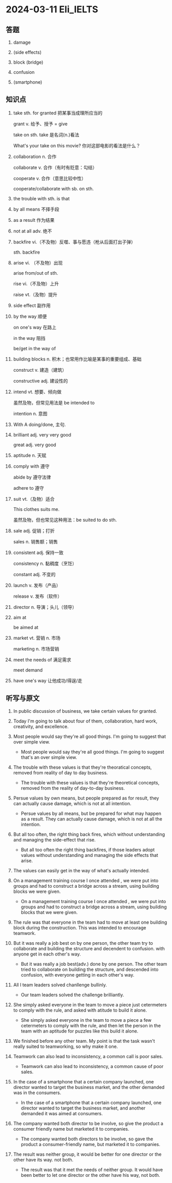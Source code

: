 # 2024-03-11 Eli_IELTS

## 答题

1. damage

2. (side effects)

3. block (bridge)

4. confusion

5. (smartphone)

## 知识点

1. take sth. for granted 把某事当成理所应当的

   grant v. 给予、授予 = give

   take on sth. take 是名词(n.)看法

   What's your take on this movie? 你对这部电影的看法是什么？

2. collaboration n. 合作

   collaborate v. 合作（有时有贬意：勾结）

   cooperate v. 合作（意思比较中性）

   cooperate/collaborate with sb. on sth.

3. the trouble with sth. is that

4. by all means 不择手段

5. as a result 作为结果

6. not at all adv. 绝不

7. backfire vi.（不及物）反噬、事与愿违（枪从后面打出子弹）

   sth. backfire

8. arise vi. （不及物）出现

   arise from/out of sth.

   rise vi.（不及物）上升

   raise vt.（及物）提升

9. side effect 副作用

10. by the way 顺便

    on one's way 在路上

    in the way 阻挡

    be/get in the way of

11. building blocks n. 积木；也常用作比喻是某事的重要组成、基础

    construct v. 建造（建筑）

    constructive adj. 建设性的

12. intend vt. 想要、倾向做

    虽然及物，但常见用法是 be intended to

    intention n. 意图

13. With A doing/done, 主句.

14. brilliant adj. very very good

    great adj. very good

15. aptitude n. 天赋

16. comply with 遵守

    abide by 遵守法律

    adhere to 遵守

17. suit vt.（及物）适合

    This clothes suits me.

    虽然及物，但也常见这种用法：be suited to do sth.

18. sale adj. 促销；打折

    sales n. 销售额；销售

19. consistent adj. 保持一致

    consistency n. 黏稠度（烹饪）

    constant adj. 不变的

20. launch v. 发布（产品）

    release v. 发布（软件）

21. director n. 导演；头儿（领导）

22. aim at

    be aimed at

23. market vt. 营销 n. 市场

    marketing n. 市场营销

24. meet the needs of 满足需求

    meet demand

25. have one's way 让他成功/得逞/走

## 听写与原文

1. In public discussion of business, we take certain values for granted.

2. Today I'm going to talk about four of them, collaboration, hard work, creativity, and excellence.

3. Most people would say they're all good things. I'm going to suggest that over simple view.

   - Most people would say they're all good things. I'm going to suggest that's an over simple view.

4. The trouble with these values is that they're theoratical concepts, removed from reality of day to day business.

   - The trouble with these values is that they're theoretical concepts, removed from the reality of day-to-day business.

5. Persue values by own means, but people prepared as for result, they can actually cause damage, which is not at all intention.

   - Persue values by all means, but be prepared for what may happen as a result. They can actually cause damage, which is not at all the intention.

6. But all too often, the right thing back fires, which without understanding and managing the side-effect that rise.

   - But all too often the right thing backfires, if those leaders adopt values without understanding and managing the side effects that arise.

7. The values can easily get in the way of what's actually intended.

8. On a management training course I once attended , we were put into groups and had to construct a bridge across a stream, using building blocks we were given.

   - On a management training course I once attended , we were put into groups and had to construct a bridge across a stream, using building blocks that we were given.

9. The rule was that everyone in the team had to move at least one building block during the construction. This was intended to encourage teamwork.

10. But it was really a job best on by one person, the other team try to collaborate and building the structure and decendent to confusion. with anyone get in each other's way.

    - But it was really a job best(adv.) done by one person. The other team tried to collaborate on building the structure, and descended into confusion, with everyone getting in each other's way.

11. All I team leaders solved chanllenge bullinly.

    - Our team leaders solved the challenge brilliantly.

12. She simply asked everyone in the team to move a piece just cetermeters to comply with the rule, and asked with atitude to build it alone.

    - She simply asked everyone in the team to move a piece a few cetermeters to comply with the rule, and then let the person in the team with an aptitude for puzzles like this build it alone.

13. We finished before any other team. My point is that the task wasn't really suited to teamworking, so why make it one.

14. Teamwork can also lead to inconsistency, a common call is poor sales.

    - Teamwork can also lead to inconsistency, a common cause of poor sales.

15. In the case of a smartphone that a certain company launched, one director wanted to target the business market, and the other demanded was in the consumers.

    - In the case of a smartphone that a certain company launched, one director wanted to target the business market, and another demanded it was aimed at consumers.

16. The company wanted both director to be involve, so give the product a consumer friendly name but marketed it to companies.

    - The company wanted both directors to be involve, so gave the product a consumer-friendly name, but marketed it to companies.

17. The result was neither group, it would be better for one director or the other have its way. not both.

    - The result was that it met the needs of neither group. It would have been better to let one director or the other have his way, not both.
